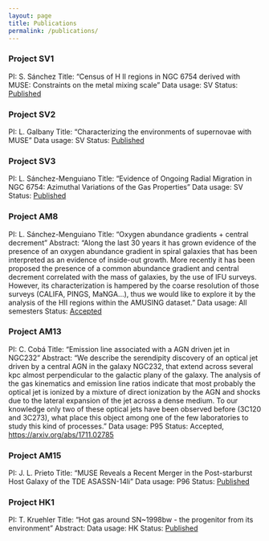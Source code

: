 ```yaml
---
layout: page
title: Publications
permalink: /publications/
---
```


### Project SV1
PI: S. Sánchez
Title: “Census of H II regions in NGC 6754 derived with MUSE: Constraints on the metal mixing scale”
Data usage: SV
Status: [Published](http://adsabs.harvard.edu/abs/2015A%26A...573A.105S)


### Project SV2
PI: L. Galbany
Title: “Characterizing the environments of supernovae with MUSE”
Data usage: SV
Status: [Published](http://adsabs.harvard.edu/abs/2016MNRAS.455.4087G)

### Project SV3
PI: L. Sánchez-Menguiano
Title: “Evidence of Ongoing Radial Migration in NGC 6754: Azimuthal Variations of the Gas Properties”
Data usage: SV
Status: [Published](http://adsabs.harvard.edu/abs/2016ApJ...830L..40S)


### Project AM8
PI: L. Sánchez-Menguiano
Title: “Oxygen abundance gradients + central decrement”
Abstract: “Along the last 30 years it has grown evidence of the presence of an oxygen abundance gradient in spiral galaxies that has been interpreted as an evidence of inside-out growth. More recently it has been proposed the presence of a common abundance gradient and central decrement correlated with the mass of galaxies, by the use of IFU surveys. However, its characterization is hampered by the coarse resolution of those surveys (CALIFA, PINGS, MaNGA...), thus we would like to explore it by the analysis of the HII regions within the AMUSING dataset.”
Data usage: All semesters
Status: [Accepted](https://arxiv.org/abs/1710.01188)

### Project AM13
PI: C. Cobá
Title: “Emission line associated with a AGN driven jet in NGC232”
Abstract: “We describe the serendipity discovery of an optical jet driven by a central AGN in the galaxy NGC232, that extend across several kpc almost perpendicular to the galactic plany of the galaxy. The analysis of the gas kinematics and emission line ratios indicate that most probably the optical jet is ionized by a mixture of direct ionization by the AGN and shocks due to the lateral expansion of the jet across a dense medium. To our knowledge only two of these optical jets have been observed before (3C120 and 3C273), what place this object among one of the few laboratories to study this kind of processes.”
Data usage: P95
Status: Accepted, https://arxiv.org/abs/1711.02785

### Project AM15
PI: J. L. Prieto
Title: “MUSE Reveals a Recent Merger in the Post-starburst Host Galaxy of the TDE ASASSN-14li”
Data usage: P96
Status: [Published](http://adsabs.harvard.edu/abs/2016ApJ...830L..32P)

### Project HK1
PI: T. Kruehler
Title: “Hot gas around SN~1998bw - the progenitor from its environment”
Abstract: 
Data usage: HK
Status: [Published](http://adsabs.harvard.edu/abs/2017arXiv170205430K)


